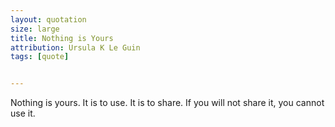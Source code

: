 ```yaml
---
layout: quotation
size: large
title: Nothing is Yours
attribution: Ursula K Le Guin
tags: [quote]


---
```


Nothing is yours. It is to use. It is to share. If you will not share it, you cannot use it.
